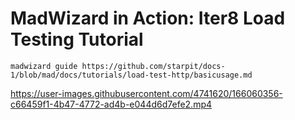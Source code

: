# MadWizard in Action: Iter8 Load Testing Tutorial

```shell
madwizard guide https://github.com/starpit/docs-1/blob/mad/docs/tutorials/load-test-http/basicusage.md
```

https://user-images.githubusercontent.com/4741620/166060356-c66459f1-4b47-4772-ad4b-e044d6d7efe2.mp4
